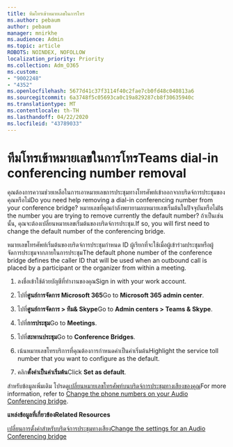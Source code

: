 ```yaml
---
title: ทีมโทรเข้าหมายเลขในการโทร
ms.author: pebaum
author: pebaum
manager: mnirkhe
ms.audience: Admin
ms.topic: article
ROBOTS: NOINDEX, NOFOLLOW
localization_priority: Priority
ms.collection: Adm_O365
ms.custom:
- "9002248"
- "4352"
ms.openlocfilehash: 5677d41c37f3114f40c2fae7cb0fd48c040813a6
ms.sourcegitcommit: 6a3748f5c05693ca0c19a829287cb8f30635940c
ms.translationtype: MT
ms.contentlocale: th-TH
ms.lasthandoff: 04/22/2020
ms.locfileid: "43789033"
---
```

# <a name="teams-dial-in-conferencing-number-removal"></a><span data-ttu-id="7971f-102">ทีมโทรเข้าหมายเลขในการโทร</span><span class="sxs-lookup"><span data-stu-id="7971f-102">Teams dial-in conferencing number removal</span></span>

<span data-ttu-id="7971f-103">คุณต้องการความช่วยเหลือในการเอาหมายเลขการประชุมทางโทรศัพท์เข้าออกจากบริดจ์การประชุมของคุณหรือไม่</span><span class="sxs-lookup"><span data-stu-id="7971f-103">Do you need help removing a dial-in conferencing number from your conference bridge?</span></span> <span data-ttu-id="7971f-104">หมายเลขที่คุณกําลังพยายามลบหมายเลขเริ่มต้นในปัจจุบันหรือไม่</span><span class="sxs-lookup"><span data-stu-id="7971f-104">Is the number you are trying to remove currently the default number?</span></span> <span data-ttu-id="7971f-105">ถ้าเป็นเช่นนั้น, คุณจะต้องเปลี่ยนหมายเลขเริ่มต้นของบริดจ์การประชุม.</span><span class="sxs-lookup"><span data-stu-id="7971f-105">If so, you will first need to change the default number of the conferencing bridge.</span></span>

<span data-ttu-id="7971f-106">หมายเลขโทรศัพท์เริ่มต้นของบริดจ์การประชุมกําหนด ID ผู้เรียกที่จะใช้เมื่อผู้เข้าร่วมประชุมหรือผู้จัดการประชุมจากภายในการประชุม</span><span class="sxs-lookup"><span data-stu-id="7971f-106">The default phone number of the conference bridge defines the caller ID that will be used when an outbound call is placed by a participant or the organizer from within a meeting.</span></span>

1. <span data-ttu-id="7971f-107">ลงชื่อเข้าใช้ด้วยบัญชีที่ทํางานของคุณ</span><span class="sxs-lookup"><span data-stu-id="7971f-107">Sign in with your work account.</span></span>

2. <span data-ttu-id="7971f-108">ไปที่**ศูนย์การจัดการ Microsoft 365**</span><span class="sxs-lookup"><span data-stu-id="7971f-108">Go to **Microsoft 365 admin center**.</span></span>

3. <span data-ttu-id="7971f-109">ไปที่**ศูนย์การจัดการ > ทีม& Skype**</span><span class="sxs-lookup"><span data-stu-id="7971f-109">Go to **Admin centers > Teams & Skype**.</span></span>

4. <span data-ttu-id="7971f-110">ไปที่**การประชุม**</span><span class="sxs-lookup"><span data-stu-id="7971f-110">Go to **Meetings**.</span></span>

5. <span data-ttu-id="7971f-111">ไปที่**สะพานประชุม**</span><span class="sxs-lookup"><span data-stu-id="7971f-111">Go to **Conference Bridges**.</span></span>

6. <span data-ttu-id="7971f-112">เน้นหมายเลขโทรบริการที่คุณต้องการกําหนดค่าเป็นค่าเริ่มต้น</span><span class="sxs-lookup"><span data-stu-id="7971f-112">Highlight the service toll number that you want to configure as the default.</span></span>

7. <span data-ttu-id="7971f-113">คลิก**ตั้งค่าเป็นค่าเริ่มต้น**</span><span class="sxs-lookup"><span data-stu-id="7971f-113">Click **Set as default**.</span></span>

<span data-ttu-id="7971f-114">สําหรับข้อมูลเพิ่มเติม โปรดดู[เปลี่ยนหมายเลขโทรศัพท์บนบริดจ์การประชุมทางเสียงของคุณ](https://docs.microsoft.com/microsoftteams/change-the-phone-numbers-on-your-audio-conferencing-bridge)</span><span class="sxs-lookup"><span data-stu-id="7971f-114">For more information, refer to [Change the phone numbers on your Audio Conferencing bridge](https://docs.microsoft.com/microsoftteams/change-the-phone-numbers-on-your-audio-conferencing-bridge).</span></span>

<span data-ttu-id="7971f-115">**แหล่งข้อมูลที่เกี่ยวข้อง**</span><span class="sxs-lookup"><span data-stu-id="7971f-115">**Related Resources**</span></span>

[<span data-ttu-id="7971f-116">เปลี่ยนการตั้งค่าสําหรับบริดจ์การประชุมทางเสียง</span><span class="sxs-lookup"><span data-stu-id="7971f-116">Change the settings for an Audio Conferencing bridge</span></span>](https://docs.microsoft.com/microsoftteams/change-the-settings-for-an-audio-conferencing-bridge)
